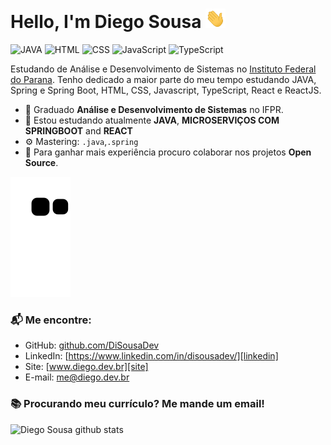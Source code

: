 # Hello, I'm Diego Sousa <img src="https://github.com/disousadev/disousadev/blob/main/hey.gif?raw=true" width="32px">

![JAVA](https://img.shields.io/badge/JAVA-Beginner-red)
![HTML](https://img.shields.io/badge/HTML-Beginner-orange)
![CSS](https://img.shields.io/badge/CSS-Beginner-blue)
![JavaScript](https://img.shields.io/badge/JavaScript-Beginner-yellow)
![TypeScript](https://img.shields.io/badge/TypeScript-Beginner-lightgrey)

Estudando de Análise e Desenvolvimento de Sistemas no [Instituto Federal do Parana](https://colombo.ifpr.edu.br). Tenho dedicado a maior parte do meu tempo estudando JAVA, Spring e Spring Boot, HTML, CSS, Javascript, TypeScript, React e ReactJS.

- 🔭 Graduado **Análise e Desenvolvimento de Sistemas** no IFPR.
- 🌱 Estou estudando atualmente **JAVA**, **MICROSERVIÇOS COM SPRINGBOOT** and **REACT**
- ⚙️ Mastering: `.java`,`.spring`
- 👯 Para ganhar mais experiência procuro colaborar nos projetos **Open Source**.

![github contribution grid snake animation](https://raw.githubusercontent.com/disousadev/disousadev/output/github-contribution-grid-snake.svg)

### 📬 Me encontre:

- GitHub: [github.com/DiSousaDev][github]
- LinkedIn: [https://www.linkedin.com/in/disousadev/][linkedin]
- Site: [www.diego.dev.br][site]
- E-mail: me@diego.dev.br

### 📚 Procurando meu currículo? Me mande um email!

![Diego Sousa github stats](https://github-readme-stats.vercel.app/api?username=disousadev&show_icons=true&hide_border=true)

[github]: github.com/DiSousaDev
[linkedin]: https://www.linkedin.com/in/disousadev/
[site]: www.diego.dev.br
